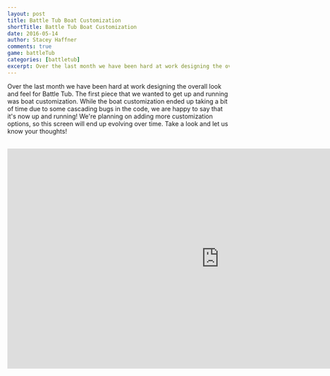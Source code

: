 ```yaml
---
layout: post
title: Battle Tub Boat Customization
shortTitle: Battle Tub Boat Customization
date: 2016-05-14
author: Stacey Haffner
comments: true
game: battleTub
categories: [battletub]
excerpt: Over the last month we have been hard at work designing the overall look and feel for Battle Tub. The first piece that we wanted to get up and running was boat customization. While the boat customization ended up taking a bit of time due to some cascading bugs in the code...
---
```

Over the last month we have been hard at work designing the overall look and feel for Battle Tub. The first piece that we wanted to get up and running was boat customization. While the boat customization ended up taking a bit of time due to some cascading bugs in the code, we are happy to say that it's now up and running! We're planning on adding more customization options, so this screen will end up evolving over time. Take a look and let us know your thoughts!

<br>
<iframe class="img-responsive img-thumbnail" style="width: 960px; height: 500px;"  src="https://www.youtube.com/embed/WdYQHGKjNOY" frameborder="0" allowfullscreen></iframe>
